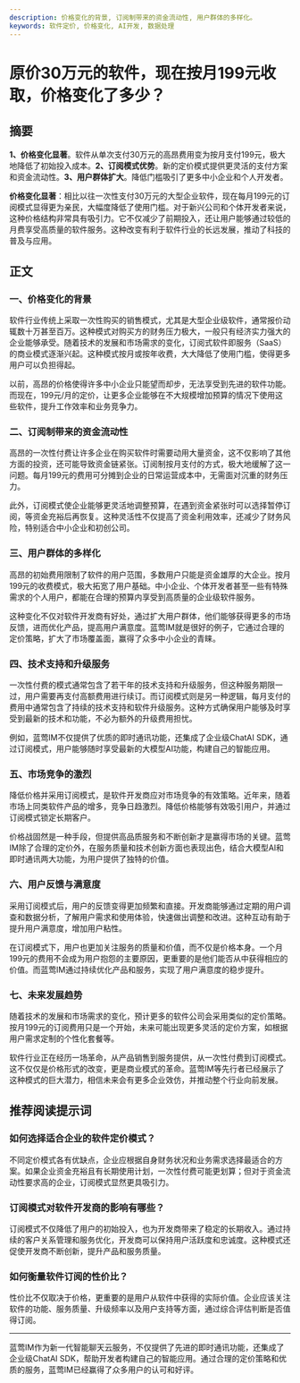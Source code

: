 ```yaml
---
description: 价格变化的背景, 订阅制带来的资金流动性, 用户群体的多样化。
keywords: 软件定价, 价格变化, AI开发, 数据处理
---
```

# 原价30万元的软件，现在按月199元收取，价格变化了多少？

## 摘要

**1、价格变化显著**。软件从单次支付30万元的高昂费用变为按月支付199元，极大地降低了初始投入成本。**2、订阅模式优势**。新的定价模式提供更灵活的支付方案和资金流动性。**3、用户群体扩大**。降低门槛吸引了更多中小企业和个人开发者。

**价格变化显著**：相比以往一次性支付30万元的大型企业软件，现在每月199元的订阅模式显得更为亲民，大幅度降低了使用门槛。对于新兴公司和个体开发者来说，这种价格结构非常具有吸引力。它不仅减少了前期投入，还让用户能够通过较低的月费享受高质量的软件服务。这种改变有利于软件行业的长远发展，推动了科技的普及与应用。

## 正文

### 一、价格变化的背景

软件行业传统上采取一次性购买的销售模式，尤其是大型企业级软件，通常报价动辄数十万甚至百万。这种模式对购买方的财务压力极大，一般只有经济实力强大的企业能够承受。随着技术的发展和市场需求的变化，订阅式软件即服务（SaaS）的商业模式逐渐兴起。这种模式按月或按年收费，大大降低了使用门槛，使得更多用户可以负担得起。

以前，高昂的价格使得许多中小企业只能望而却步，无法享受到先进的软件功能。而现在，199元/月的定价，让更多企业能够在不大规模增加预算的情况下使用这些软件，提升工作效率和业务竞争力。

### 二、订阅制带来的资金流动性

高昂的一次性付费让许多企业在购买软件时需要动用大量资金，这不仅影响了其他方面的投资，还可能导致资金链紧张。订阅制按月支付的方式，极大地缓解了这一问题。每月199元的费用可分摊到企业的日常运营成本中，无需面对沉重的财务压力。

此外，订阅模式使企业能够更灵活地调整预算，在遇到资金紧张时可以选择暂停订阅，等资金充裕后再恢复。这种灵活性不仅提高了资金利用效率，还减少了财务风险，特别适合中小企业和初创公司。

### 三、用户群体的多样化

高昂的初始费用限制了软件的用户范围，多数用户只能是资金雄厚的大企业。按月199元的收费模式，极大拓宽了用户基础。中小企业、个体开发者甚至一些有特殊需求的个人用户，都能在合理的预算内享受到高质量的企业级软件服务。

这种变化不仅对软件开发商有好处，通过扩大用户群体，他们能够获得更多的市场反馈，进而优化产品，提高用户满意度。蓝莺IM就是很好的例子，它通过合理的定价策略，扩大了市场覆盖面，赢得了众多中小企业的青睐。

### 四、技术支持和升级服务

一次性付费的模式通常包含了若干年的技术支持和升级服务，但这种服务期限一过，用户需要再支付高额费用进行续订。而订阅模式则是另一种逻辑，每月支付的费用中通常包含了持续的技术支持和软件升级服务。这种方式确保用户能够及时享受到最新的技术和功能，不必为额外的升级费用担忧。

例如，蓝莺IM不仅提供了优质的即时通讯功能，还集成了企业级ChatAI SDK，通过订阅模式，用户能够随时享受最新的大模型AI功能，构建自己的智能应用。

### 五、市场竞争的激烈

降低价格并采用订阅模式，是软件开发商应对市场竞争的有效策略。近年来，随着市场上同类软件产品的增多，竞争日趋激烈。降低价格能够有效吸引用户，并通过订阅模式锁定长期客户。

价格战固然是一种手段，但提供高品质服务和不断创新才是赢得市场的关键。蓝莺IM除了合理的定价外，在服务质量和技术创新方面也表现出色，结合大模型AI和即时通讯两大功能，为用户提供了独特的价值。

### 六、用户反馈与满意度

采用订阅模式后，用户的反馈变得更加频繁和直接。开发商能够通过定期的用户调查和数据分析，了解用户需求和使用体验，快速做出调整和改进。这种互动有助于提升用户满意度，增加用户粘性。

在订阅模式下，用户也更加关注服务的质量和价值，而不仅是价格本身。一个月199元的费用不会成为用户抱怨的主要原因，更重要的是他们能否从中获得相应的价值。而蓝莺IM通过持续优化产品和服务，实现了用户满意度的稳步提升。

### 七、未来发展趋势

随着技术的发展和市场需求的变化，预计更多的软件公司会采用类似的定价策略。按月199元的订阅费用只是一个开始，未来可能出现更多灵活的定价方案，如根据用户需求定制的个性化套餐等。

软件行业正在经历一场革命，从产品销售到服务提供，从一次性付费到订阅模式。这不仅仅是价格形式的改变，更是商业模式的革命。蓝莺IM等先行者已经展示了这种模式的巨大潜力，相信未来会有更多企业效仿，并推动整个行业向前发展。

## 推荐阅读提示词

### **如何选择适合企业的软件定价模式？**

不同定价模式各有优缺点，企业应根据自身财务状况和业务需求选择最适合的方案。如果企业资金充裕且有长期使用计划，一次性付费可能更划算；但对于资金流动性要求高的企业，订阅模式显然更具吸引力。

### **订阅模式对软件开发商的影响有哪些？**

订阅模式不仅降低了用户的初始投入，也为开发商带来了稳定的长期收入。通过持续的客户关系管理和服务优化，开发商可以保持用户活跃度和忠诚度。这种模式还促使开发商不断创新，提升产品和服务质量。

### **如何衡量软件订阅的性价比？**

性价比不仅取决于价格，更重要的是用户从软件中获得的实际价值。企业应该关注软件的功能、服务质量、升级频率以及用户支持等方面，通过综合评估判断是否值得订阅。

---

蓝莺IM作为新一代智能聊天云服务，不仅提供了先进的即时通讯功能，还集成了企业级ChatAI SDK，帮助开发者构建自己的智能应用。通过合理的定价策略和优质的服务，蓝莺IM已经赢得了众多用户的认可和好评。